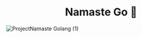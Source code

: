 <h1 align='center'>Namaste Go 🙏</h1>

![ProjectNamaste Golang (1)](https://user-images.githubusercontent.com/67703407/211167481-9d9947ea-11c3-4d3f-9de5-dd3aeaf0b62b.png)
